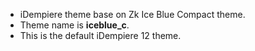 * iDempiere theme base on Zk Ice Blue Compact theme.
* Theme name is **iceblue_c**.
* This is the default iDempiere 12 theme.